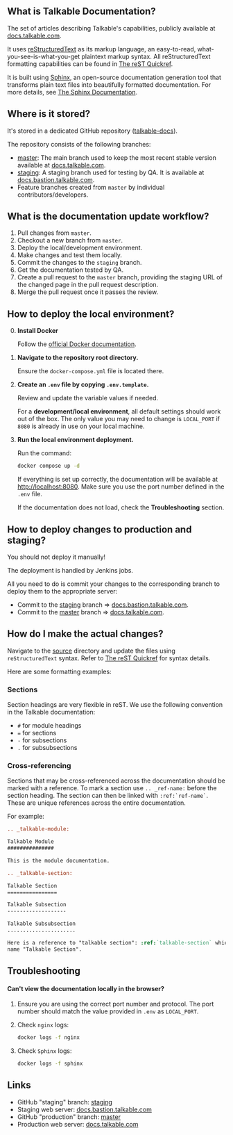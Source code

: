 ## What is Talkable Documentation?

The set of articles describing Talkable's capabilities, publicly available at [docs.talkable.com](https://docs.talkable.com).

It uses [reStructuredText](https://docutils.sourceforge.io/rst.html) as its markup language, an easy-to-read, what-you-see-is-what-you-get plaintext markup syntax. All reStructuredText formatting capabilities can be found in [The reST Quickref](https://docutils.sourceforge.io/docs/user/rst/quickref.html).

It is built using [Sphinx](https://www.sphinx-doc.org), an open-source documentation generation tool that transforms plain text files into beautifully formatted documentation. For more details, see [The Sphinx Documentation](https://www.sphinx-doc.org).

## Where is it stored?

It's stored in a dedicated GitHub repository ([talkable-docs](https://github.com/talkable/talkable-docs)).

The repository consists of the following branches:
- [master](https://github.com/talkable/talkable-docs/tree/master): The main branch used to keep the most recent stable version available at [docs.talkable.com](https://docs.talkable.com).
- [staging](https://github.com/talkable/talkable-docs/tree/staging): A staging branch used for testing by QA. It is available at [docs.bastion.talkable.com](https://docs.bastion.talkable.com).
- Feature branches created from `master` by individual contributors/developers.

## What is the documentation update workflow?

1. Pull changes from `master`.
2. Checkout a new branch from `master`.
3. Deploy the local/development environment.
4. Make changes and test them locally.
5. Commit the changes to the `staging` branch.
6. Get the documentation tested by QA.
7. Create a pull request to the `master` branch, providing the staging URL of the changed page in the pull request description.
8. Merge the pull request once it passes the review.

## How to deploy the local environment?

0. **Install Docker**

   Follow the [official Docker documentation](https://docs.docker.com/compose/install/).

1. **Navigate to the repository root directory.**

   Ensure the `docker-compose.yml` file is located there.

2. **Create an `.env` file by copying `.env.template`.**
   
   Review and update the variable values if needed.
   
   For a **development/local environment**, all default settings should work out of the box. The only value you may need to change is `LOCAL_PORT` if `8080` is already in use on your local machine.

3. **Run the local environment deployment.**

   Run the command:

   ```bash
   docker compose up -d
   ```

   If everything is set up correctly, the documentation will be available at [http://localhost:8080](http://localhost:8080). Make sure you use the port number defined in the `.env` file.

   If the documentation does not load, check the **Troubleshooting** section.

## How to deploy changes to production and staging?

You should not deploy it manually!

The deployment is handled by Jenkins jobs. 

All you need to do is commit your changes to the corresponding branch to deploy them to the appropriate server:
- Commit to the [staging](https://github.com/talkable/talkable-docs/tree/staging) branch => [docs.bastion.talkable.com](https://docs.bastion.talkable.com/).
- Commit to the [master](https://github.com/talkable/talkable-docs/tree/master) branch => [docs.talkable.com](https://docs.talkable.com/).

## How do I make the actual changes?

Navigate to the [source](./source/) directory and update the files using `reStructuredText` syntax. Refer to [The reST Quickref](https://docutils.sourceforge.io/docs/user/rst/quickref.html) for syntax details.

Here are some formatting examples:

### Sections

Section headings are very flexible in reST. We use the following convention in the Talkable documentation:

- `#` for module headings
- `=` for sections
- `-` for subsections
- `.` for subsubsections

### Cross-referencing

Sections that may be cross-referenced across the documentation should be marked with a reference.
To mark a section use `.. _ref-name:` before the section heading.
The section can then be linked with `` :ref:`ref-name` ``. These are unique references across the entire documentation.

For example:

```rst
.. _talkable-module:

Talkable Module
###############

This is the module documentation.

.. _talkable-section:

Talkable Section
================

Talkable Subsection
-------------------

Talkable Subsubsection
......................

Here is a reference to "talkable section": :ref:`talkable-section` which will have the
name "Talkable Section".
```

## Troubleshooting

#### Can't view the documentation locally in the browser?

1. Ensure you are using the correct port number and protocol.
   The port number should match the value provided in `.env` as `LOCAL_PORT`.

2. Check `nginx` logs:

   ```bash
   docker logs -f nginx
   ```

3. Check `Sphinx` logs:

   ```bash
   docker logs -f sphinx
   ```

## Links

- GitHub "staging" branch: [staging](https://github.com/talkable/talkable-docs/tree/staging)
- Staging web server: [docs.bastion.talkable.com](https://docs.bastion.talkable.com/)
- GitHub "production" branch: [master](https://github.com/talkable/talkable-docs/tree/master)
- Production web server: [docs.talkable.com](https://docs.talkable.com/)

